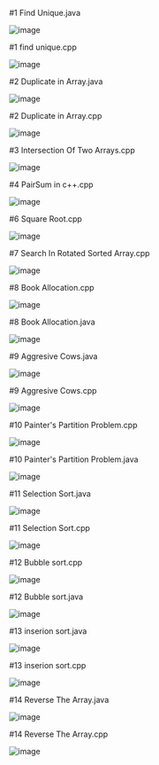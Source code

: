 #1 Find Unique.java


![image](https://user-images.githubusercontent.com/84653100/161479571-2846c8c9-fa2e-4c85-9ad3-98379e12969f.png)


#1 find unique.cpp

![image](https://user-images.githubusercontent.com/84653100/161479625-b3f72bf3-4d7b-4bb8-831a-43d32e0867d4.png)


#2 Duplicate in Array.java

![image](https://user-images.githubusercontent.com/84653100/161482345-4061180b-b485-468a-b41e-536981751e66.png)


#2 Duplicate in Array.cpp

![image](https://user-images.githubusercontent.com/84653100/161482418-9e23798b-a23f-4d06-acef-a88990ffa725.png)


#3 Intersection Of Two Arrays.cpp


![image](https://user-images.githubusercontent.com/84653100/161566931-1def4640-b12f-4fc5-aa6f-c3938c03aaac.png)


#4 PairSum in c++.cpp


![image](https://user-images.githubusercontent.com/84653100/161913966-a5306f61-7fa4-4f4e-b17f-feeaed161c4f.png)


#6 Square Root.cpp


![image](https://user-images.githubusercontent.com/84653100/162608856-a1268409-6c72-4632-85c6-4f6b7b644193.png)


#7 Search In Rotated Sorted Array.cpp


![image](https://user-images.githubusercontent.com/84653100/162608897-9e001376-e04a-41cd-b9a7-7adbe0e268ef.png)


#8 Book Allocation.cpp


![image](https://user-images.githubusercontent.com/84653100/162778561-cdb55dc8-b3dd-467c-8fc1-58716babde3b.png)


#8 Book Allocation.java


![image](https://user-images.githubusercontent.com/84653100/162780626-253bc88e-79c8-422f-9e60-12cfe47694d3.png)



#9 Aggresive Cows.java


![image](https://user-images.githubusercontent.com/84653100/162786279-1fe72d5d-f994-437f-ab12-ed9aa956bd92.png)



#9 Aggresive Cows.cpp



![image](https://user-images.githubusercontent.com/84653100/162786095-6c1a0971-015b-4078-b7f4-5931183f55e7.png)


#10 Painter's Partition Problem.cpp


![image](https://user-images.githubusercontent.com/84653100/162802541-f5d58699-7f39-4727-89d1-fa34c1f42c43.png)



#10 Painter's Partition Problem.java

![image](https://user-images.githubusercontent.com/84653100/162803211-b3493a79-afb8-42c0-aef6-ed1b1d8eafad.png)


#11 Selection Sort.java


![image](https://user-images.githubusercontent.com/84653100/163218126-3cdc3019-5993-4431-898b-a64e76495fee.png)


#11 Selection Sort.cpp


![image](https://user-images.githubusercontent.com/84653100/163218309-bda0c353-17a8-40e5-b466-f2bc0fd3b3c9.png)


#12 Bubble sort.cpp

![image](https://user-images.githubusercontent.com/84653100/163591239-fee74de8-fc27-441f-9a95-59e47620eff3.png)

#12 Bubble sort.java

![image](https://user-images.githubusercontent.com/84653100/163591274-b876a87b-3ca3-46cf-8d39-792e3c558205.png)

#13 inserion sort.java


![image](https://user-images.githubusercontent.com/84653100/163665558-93040911-f2aa-4b65-83fe-2382dd138b4c.png)


#13 inserion sort.cpp


![image](https://user-images.githubusercontent.com/84653100/163665569-017a1a53-e4f6-498f-97be-558572f53e27.png)



#14 Reverse The Array.java

![image](https://user-images.githubusercontent.com/84653100/164053596-98f3adcc-2d18-430b-9c1b-6e52199696c1.png)


#14 Reverse The Array.cpp

![image](https://user-images.githubusercontent.com/84653100/164053528-a05c9236-28f8-43ea-a014-2a777378de74.png)


